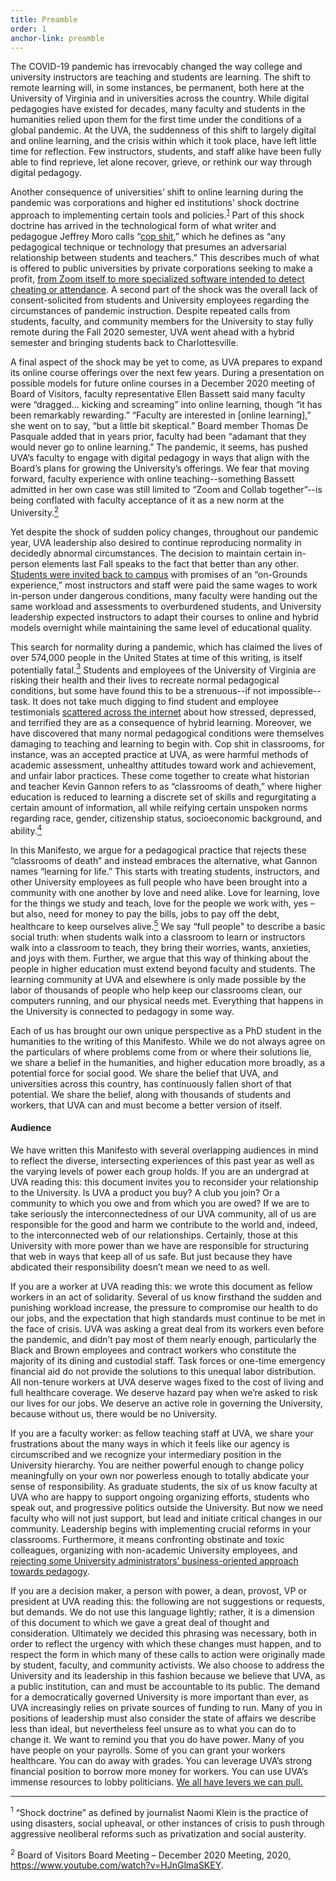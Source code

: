 ```yaml
---
title: Preamble
order: 1
anchor-link: preamble
---
```


<p>The COVID-19 pandemic has irrevocably changed the way college and university instructors are teaching and students are learning. The shift to remote learning will, in some instances, be permanent, both here at the University of Virginia and in universities across the country. While digital pedagogies have existed for decades, many faculty and students in the humanities relied upon them for the first time under the conditions of a global pandemic. At the UVA, the suddenness of this shift to largely digital and online learning, and the crisis within which it took place, have left little time for reflection. Few instructors, students, and staff alike have been fully able to find reprieve, let alone recover, grieve, or rethink our way through digital pedagogy.</p> 

<p>Another consequence of universities’ shift to online learning during the pandemic was corporations and higher ed institutions' shock doctrine approach to implementing certain tools and policies.<sup><a href="#fn1">1</a></sup> Part of this shock doctrine has arrived in the technological form of what writer and pedagogue Jeffrey Moro calls “<a href="https://jeffreymoro.com/blog/2020-02-13-against-cop-shit/">cop shit</a>,” which he defines as “any pedagogical technique or technology that presumes an adversarial relationship between students and teachers.” This describes much of what is offered to public universities by private corporations seeking to make a profit, <a href="https://www.cavalierdaily.com/article/2020/11/professors-implement-anti-cheating-software-diversify-exam-questions-in-effort-to-discourage-cheating-ahead-of-finals">from Zoom itself to more specialized software intended to detect cheating or attendance</a>. A second part of the shock was the overall lack of consent-solicited from students and University employees regarding the circumstances of pandemic instruction. Despite repeated calls from students, faculty, and community members for the University to stay fully remote during the Fall 2020 semester, UVA went ahead with a hybrid semester and bringing students back to Charlottesville.</p> 

<p>A final aspect of the shock may be yet to come, as UVA prepares to expand its online course offerings over the next few years. During a presentation on possible models for future online courses in a December 2020 meeting of Board of Visitors, faculty representative Ellen Bassett said many faculty were “dragged… kicking and screaming” into online learning, though “it has been remarkably rewarding.” “Faculty are interested in [online learning],” she went on to say, “but a little bit skeptical.” Board member Thomas De Pasquale added that in years prior, faculty had been “adamant that they would never go to online learning.” The pandemic, it seems, has pushed UVA’s faculty to engage with digital pedagogy in ways that align with the Board’s plans for growing the University’s offerings. We fear that moving forward, faculty experience with online teaching--something Bassett admitted in her own case was still limited to “Zoom and Collab together”--is being conflated with faculty acceptance of it as a new norm at the University.<a href="#fn2"><sup>2</sup></a></p>

<p>Yet despite the shock of sudden policy changes, throughout our pandemic year, UVA leadership also desired to continue reproducing normality in decidedly abnormal circumstances. The decision to maintain certain in-person elements last Fall speaks to the fact that better than any other. <a href="https://news.virginia.edu/content/uva-outlines-return-grounds-plan-fall-academic-semester?utm_source=UVAThisMonth&utm_medium=email&utm_campaign=UVAThisMonth_06-20">Students were invited back to campus</a> with promises of an “on-Grounds experience,” most instructors and staff were paid the same wages to work in-person under dangerous conditions, many faculty were handing out the same workload and assessments to overburdened students, and University leadership expected instructors to adapt their courses to online and hybrid models overnight while maintaining the same level of educational quality.</p> 

<p>This search for normality during a pandemic, which has claimed the lives of over <span id='covidDeaths'>574,000</span> people in the United States at time of this writing, is itself potentially fatal.<a href="#fn3"><sup>3</sup></a> Students and employees of the University of Virginia are risking their health and their lives to recreate normal pedagogical conditions, but some have found this to be a strenuous--if not impossible--task. It does not take much digging to find student and employee testimonials <a href="/data">scattered across the internet</a> about how stressed, depressed, and terrified they are as a consequence of hybrid learning. Moreover, we have discovered that many normal pedagogical conditions were themselves damaging to teaching and learning to begin with. Cop shit in classrooms, for instance, was an accepted practice at UVA, as were harmful methods of academic assessment, unhealthy attitudes toward work and achievement, and unfair labor practices. These come together to create what historian and teacher Kevin Gannon refers to as “classrooms of death,” where higher education is reduced to learning a discrete set of skills and regurgitating a certain amount of information, all while reifying certain unspoken norms regarding race, gender, citizenship status, socioeconomic background, and ability.<a href="#fn4"><sup>4</sup></a></p>

<p>In this Manifesto, we argue for a pedagogical practice that rejects these “classrooms of death” and instead embraces the alternative, what Gannon names “learning for life.” This starts with treating students, instructors, and other University employees as full people who have been brought into a community with one another by love and need alike. Love for learning, love for the things we study and teach, love for the people we work with, yes – but also, need for money to pay the bills, jobs to pay off the debt, healthcare to keep ourselves alive.<a href="#fn5"><sup>5</sup></a> We say “full people" to describe a basic social truth: when students walk into a classroom to learn or instructors walk into a classroom to teach, they bring their worries, wants, anxieties, and joys with them. Further, we argue that this way of thinking about the people in higher education must extend beyond faculty and students. The learning community at UVA and elsewhere is only made possible by the labor of thousands of people who help keep our classrooms clean, our computers running, and our physical needs met. Everything that happens in the University is connected to pedagogy in some way.</p>

<p>Each of us has brought our own unique perspective as a PhD student in the humanities to the writing of this Manifesto. While we do not always agree on the particulars of where problems come from or where their solutions lie, we share a belief in the humanities, and higher education more broadly, as a potential force for social good. We share the belief that UVA, and universities across this country, has continuously fallen short of that potential. We share the belief, along with thousands of students and workers, that UVA can and must become a better version of itself.</p>

<h4>Audience</h4>

<p>We have written this Manifesto with several overlapping audiences in mind to reflect the diverse, intersecting experiences of this past year as well as the varying levels of power each group holds. If you are an undergrad at UVA reading this: this document invites you to reconsider your relationship to the University. Is UVA a product you buy? A club you join? Or a community to which you owe and from which you are owed? If we are to take seriously the interconnectedness of our UVA community, all of us are responsible for the good and harm we contribute to the world and, indeed, to the interconnected web of our relationships. Certainly, those at this University with more power than we have are responsible for structuring that web in ways that keep all of us safe. But just because they have abdicated their responsibility doesn’t mean we need to as well.</p>

<p>If you are a worker at UVA reading this: we wrote this document as fellow workers in an act of solidarity. Several of us know firsthand the sudden and punishing workload increase, the pressure to compromise our health to do our jobs, and the expectation that high standards must continue to be met in the face of crisis. UVA was asking a great deal from its workers even before the pandemic, and didn’t pay most of them nearly enough, particularly the Black and Brown employees and contract workers who constitute the majority of its dining and custodial staff. Task forces or one-time emergency financial aid do not provide the solutions to this unequal labor distribution. All non-tenure workers at UVA deserve wages fixed to the cost of living and full healthcare coverage. We deserve hazard pay when we’re asked to risk our lives for our jobs. We deserve an active role in governing the University, because without us, there would be no University.</p>

<p>If you are a faculty worker: as fellow teaching staff at UVA, we share your frustrations about the many ways in which it feels like our agency is circumscribed and we recognize your intermediary position in the University hierarchy. You are neither powerful enough to change policy meaningfully on your own nor powerless enough to totally abdicate your sense of responsibility. As graduate students, the six of us know faculty at UVA who are happy to support ongoing organizing efforts, students who speak out, and progressive politics outside the University. But now we need faculty who will not just support, but lead and initiate critical changes in our community. Leadership begins with implementing crucial reforms in your classrooms. Furthermore, it means confronting obstinate and toxic colleagues, organizing with non-academic University employees, and <a href="https://docs.google.com/document/d/1r22kROjQ2qyeXc8t_FUbvcSh5eYAslhiVeZkuuBvBpA/edit">rejecting some University administrators’ business-oriented approach towards pedagogy</a>.</p>

<p>If you are a decision maker, a person with power, a dean, provost, VP or president at UVA reading this: the following are not suggestions or requests, but demands. We do not use this language lightly; rather, it is a dimension of this document to which we gave a great deal of thought and consideration. Ultimately we decided this phrasing was necessary, both in order to reflect the urgency with which these changes must happen, and to respect the form in which many of these calls to action were originally made by student, faculty, and community activists. We also choose to address the University and its leadership in this fashion because we believe that UVA, as a public institution, can and must be accountable to its public. The demand for a democratically governed University is more important than ever, as UVA increasingly relies on private sources of funding to run.  Many of you in positions of leadership must also consider the state of affairs we describe less than ideal, but nevertheless feel unsure as to what you can do to change it. We want to remind you that you do have power. Many of you have people on your payrolls. Some of you can grant your workers healthcare. You can do away with grades. You can leverage UVA’s strong financial position to borrow more money for workers.  You can use UVA’s immense resources to lobby politicians. <a href="https://lareviewofbooks.org/article/we-all-have-levers-we-can-pull-reforming-graduate-education">We all have levers we can pull.</a></p>

<hr></hr>

<p id="fn1"><sup>1</sup> “Shock doctrine” as defined by journalist Naomi Klein is the practice of using disasters, social upheaval, or other instances of crisis to push through aggressive neoliberal reforms such as privatization and social austerity.</p>
<p id="fn2"><sup>2</sup> Board of Visitors Board Meeting – December 2020 Meeting, 2020, <a href="https://www.youtube.com/watch?v=HJnGlmaSKEY">https://www.youtube.com/watch?v=HJnGlmaSKEY</a>.</p>
